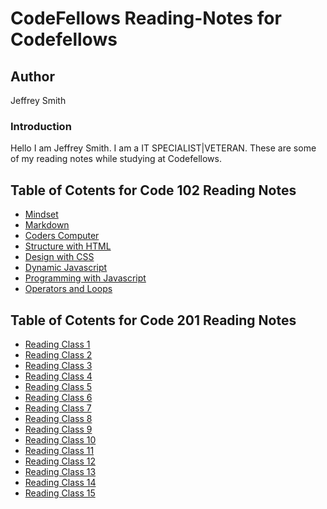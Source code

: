 # CodeFellows Reading-Notes for Codefellows

## Author

Jeffrey Smith

### Introduction

Hello I am Jeffrey Smith. I am a IT SPECIALIST|VETERAN.
These are some of my reading notes while studying at Codefellows.

## Table of Cotents for Code 102 Reading Notes

- [Mindset](reading-notes/readme.md)
- [Markdown](reading-notes/markdown.md.)
- [Coders Computer](reading-notes/coderscomputer.md)
- [Structure with HTML](reading-notes/structurewithhtml.md)
- [Design with CSS](reading-notes/designwithcss.md)
- [Dynamic Javascript](reading-notes/dynamicjavascript.md)
- [Programming with Javascript](reading-notes/programmingwithjavascript.md)
- [Operators and Loops](reading-notes/operatorsandloops.md)

## Table of Cotents for Code 201 Reading Notes

- [Reading Class 1](#fragment)
- [Reading Class 2](#fragment)
- [Reading Class 3](#fragment)
- [Reading Class 4](#fragment)
- [Reading Class 5](#fragment)
- [Reading Class 6](#fragment)
- [Reading Class 7](#fragment)
- [Reading Class 8](#fragment)
- [Reading Class 9](#fragment)
- [Reading Class 10](#fragment)
- [Reading Class 11](#fragment)
- [Reading Class 12](#fragment)
- [Reading Class 13](#fragment)
- [Reading Class 14](#fragment)
- [Reading Class 15](#fragment)